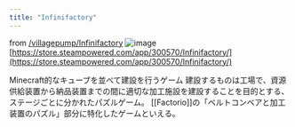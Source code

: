 ```yaml
---
title: "Infinifactory"
---
```


from [/villagepump/Infinifactory](https://scrapbox.io/villagepump/Infinifactory)
![image](https://gyazo.com/07183f1195c82b36601b8c4a3081d963/thumb/1000)
[https://store.steampowered.com/app/300570/Infinifactory/](https://store.steampowered.com/app/300570/Infinifactory/)

Minecraft的なキューブを並べて建設を行うゲーム
建設するものは工場で、資源供給装置から納品装置までの間に適切な加工施設を建設することを目的とする、ステージごとに分かれたパズルゲーム。
[[Factorio]]の「ベルトコンベアと加工装置のパズル」部分に特化したゲームといえる。